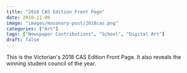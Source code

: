 ```yaml
---
title: "2018 CAS Edition Front Page"
date: 2018-11-06
image: "images/masonary-post/2018cas.png"
categories: ["Art"]
tags: ["Newspaper Contributions", "School", "Digital Art"]
draft: false
---
```


This is the Victorian's 2018 CAS Edition Front Page. It also reveals the winning student council of the year.
